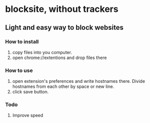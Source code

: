 # blocksite, without trackers
## Light and easy way to block websites
### How to install
1. copy files into you computer.
2. open chrome://extentions and drop files there  

### How to use
1. open extension's preferences and write hostnames there. Divide hostnames from each other by space or new line.
2. click save button.  

### Todo
1. Improve speed 